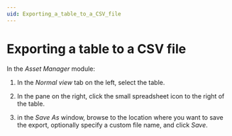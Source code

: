 ```yaml
---
uid: Exporting_a_table_to_a_CSV_file
---
```


# Exporting a table to a CSV file

In the *Asset Manager* module:

1. In the *Normal view* tab on the left, select the table.

1. In the pane on the right, click the small spreadsheet icon to the right of the table.

1. in the *Save As* window, browse to the location where you want to save the export, optionally specify a custom file name, and click *Save*.
